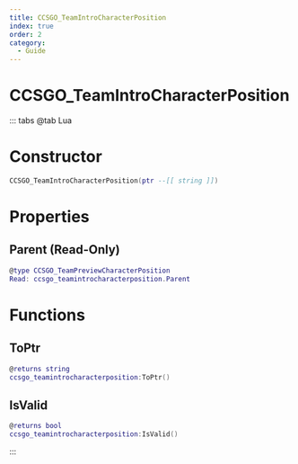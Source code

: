 ```yaml
---
title: CCSGO_TeamIntroCharacterPosition
index: true
order: 2
category:
  - Guide
---
```


# CCSGO_TeamIntroCharacterPosition

::: tabs
@tab Lua
# Constructor
```lua
CCSGO_TeamIntroCharacterPosition(ptr --[[ string ]])
```
# Properties
## Parent (Read-Only)
```lua
@type CCSGO_TeamPreviewCharacterPosition
Read: ccsgo_teamintrocharacterposition.Parent
```
# Functions
## ToPtr
```lua
@returns string
ccsgo_teamintrocharacterposition:ToPtr()
```
## IsValid
```lua
@returns bool
ccsgo_teamintrocharacterposition:IsValid()
```

:::